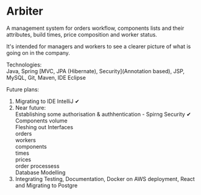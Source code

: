 # Arbiter

A management system for orders workflow, components lists and their attributes, build times, price composition and worker status.  

It's intended for managers and workers to see a clearer picture of what is going on in the company.  

Technologies:  
Java, Spring [MVC, JPA (Hibernate), Security](Annotation based), JSP, MySQL, Git, Maven, IDE Eclipse  
  
Future plans:  
1. Migrating to IDE IntelliJ ✔  
2. Near future:  
   Establishing some authorisation & authhentication - Spirng Security ✔  
   Components volume  
   Fleshing out Interfaces  
      orders  
      workers  
      components  
      times  
      prices  
      order processess  
   Database Modelling  
3. Integrating Testing, Documentation, Docker on AWS deployment, React and Migrating to Postgre
